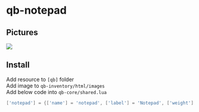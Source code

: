 # qb-notepad

## Pictures
![](https://cdn.izmystic.gay/images/zkp7g97q.png)

## Install
Add resource to `[qb]` folder \
Add image to `qb-inventory/html/images` \
Add below code into `qb-core/shared.lua`
```lua
['notepad'] = {['name'] = 'notepad', ['label'] = 'Notepad', ['weight'] = 3, ['type'] = 'item', ['image'] = 'notepad.png', ['unique'] = true, ['useable'] = true, ['shouldClose'] = true, ['combinable'] = nil, ['description'] = 'A peice of paper to write things down on'},
```